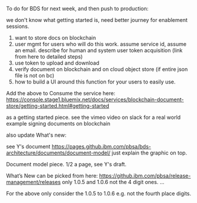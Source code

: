 To do for BDS for next week, and then push to production:

we don't know what getting started is, need better journey for enablement sessions.

1. want to store docs on blockchain
2. user mgmt for users who will do this work. assume service id, assume an email. describe for human and system user
token acquisition (link from here to detailed steps)
3. use token to upload and download
4. verify document on blockchain and on cloud object store (if entire json file is not on bc)
5. how to build a UI around this function for your users to easily use.

Add the above to Consume the service here:
https://console.stage1.bluemix.net/docs/services/blockchain-document-store/getting-started.html#getting-started

as a getting started piece. see the vimeo video on slack for a real world example
signing documents on blockchain

also update What's new:

see Y's document https://pages.github.ibm.com/pbsa/bds-architecture/documents/document-model/
just explain the graphic on top.

Document model piece. 1/2 a page, see Y's draft.

What’s New can be picked from here: https://github.ibm.com/pbsa/release-management/releases
only 1.0.5 and 1.0.6 not the 4 digit ones. ... 

For the above only consider the 1.0.5 to 1.0.6 e.g. not the fourth place digits.
